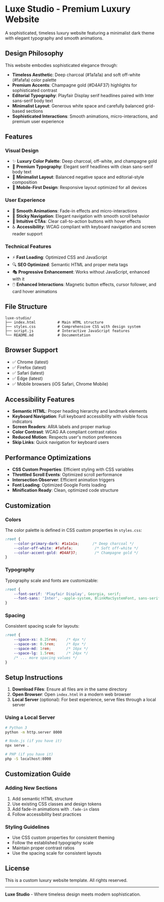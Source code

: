 # Luxe Studio - Premium Luxury Website

A sophisticated, timeless luxury website featuring a minimalist dark theme with elegant typography and smooth animations.

## Design Philosophy

This website embodies sophisticated elegance through:

- **Timeless Aesthetic**: Deep charcoal (#1a1a1a) and soft off-white (#fafafa) color palette
- **Premium Accents**: Champagne gold (#D4AF37) highlights for sophisticated contrast
- **Editorial Typography**: Playfair Display serif headlines paired with Inter sans-serif body text
- **Minimalist Layout**: Generous white space and carefully balanced grid-based sections
- **Sophisticated Interactions**: Smooth animations, micro-interactions, and premium user experience

## Features

### Visual Design
- ✨ **Luxury Color Palette**: Deep charcoal, off-white, and champagne gold
- 📝 **Premium Typography**: Elegant serif headlines with clean sans-serif body text
- 🎨 **Minimalist Layout**: Balanced negative space and editorial-style composition
- 📱 **Mobile-First Design**: Responsive layout optimized for all devices

### User Experience
- 🚀 **Smooth Animations**: Fade-in effects and micro-interactions
- 📍 **Sticky Navigation**: Elegant navigation with smooth scroll behavior
- 🎯 **Intuitive CTAs**: Clear call-to-action buttons with hover effects
- ♿ **Accessibility**: WCAG compliant with keyboard navigation and screen reader support

### Technical Features
- ⚡ **Fast Loading**: Optimized CSS and JavaScript
- 🔍 **SEO Optimized**: Semantic HTML and proper meta tags
- 🎭 **Progressive Enhancement**: Works without JavaScript, enhanced with it
- 🖱️ **Enhanced Interactions**: Magnetic button effects, cursor follower, and card hover animations

## File Structure

```
luxe-studio/
├── index.html          # Main HTML structure
├── styles.css          # Comprehensive CSS with design system
├── script.js           # Interactive JavaScript features
└── README.md           # Documentation
```

## Browser Support

- ✅ Chrome (latest)
- ✅ Firefox (latest)
- ✅ Safari (latest)
- ✅ Edge (latest)
- ✅ Mobile browsers (iOS Safari, Chrome Mobile)

## Accessibility Features

- **Semantic HTML**: Proper heading hierarchy and landmark elements
- **Keyboard Navigation**: Full keyboard accessibility with visible focus indicators
- **Screen Readers**: ARIA labels and proper markup
- **Color Contrast**: WCAG AA compliant contrast ratios
- **Reduced Motion**: Respects user's motion preferences
- **Skip Links**: Quick navigation for keyboard users

## Performance Optimizations

- **CSS Custom Properties**: Efficient styling with CSS variables
- **Throttled Scroll Events**: Optimized scroll performance
- **Intersection Observer**: Efficient animation triggers
- **Font Loading**: Optimized Google Fonts loading
- **Minification Ready**: Clean, optimized code structure

## Customization

### Colors
The color palette is defined in CSS custom properties in `styles.css`:

```css
:root {
    --color-primary-dark: #1a1a1a;      /* Deep charcoal */
    --color-off-white: #fafafa;          /* Soft off-white */
    --color-accent-gold: #D4AF37;        /* Champagne gold */
}
```

### Typography
Typography scale and fonts are customizable:

```css
:root {
    --font-serif: 'Playfair Display', Georgia, serif;
    --font-sans: 'Inter', -apple-system, BlinkMacSystemFont, sans-serif;
}
```

### Spacing
Consistent spacing scale for layouts:

```css
:root {
    --space-xs: 0.25rem;    /* 4px */
    --space-sm: 0.5rem;     /* 8px */
    --space-md: 1rem;       /* 16px */
    --space-lg: 1.5rem;     /* 24px */
    /* ... more spacing values */
}
```

## Setup Instructions

1. **Download Files**: Ensure all files are in the same directory
2. **Open Browser**: Open `index.html` in a modern web browser
3. **Local Server** (optional): For best experience, serve files through a local server

### Using a Local Server

```bash
# Python 3
python -m http.server 8000

# Node.js (if you have it)
npx serve .

# PHP (if you have it)
php -S localhost:8000
```

## Customization Guide

### Adding New Sections
1. Add semantic HTML structure
2. Use existing CSS classes and design tokens
3. Add fade-in animations with `.fade-in` class
4. Follow accessibility best practices

### Styling Guidelines
- Use CSS custom properties for consistent theming
- Follow the established typography scale
- Maintain proper contrast ratios
- Use the spacing scale for consistent layouts

## License

This is a custom luxury website template. All rights reserved.

---

**Luxe Studio** - Where timeless design meets modern sophistication.

